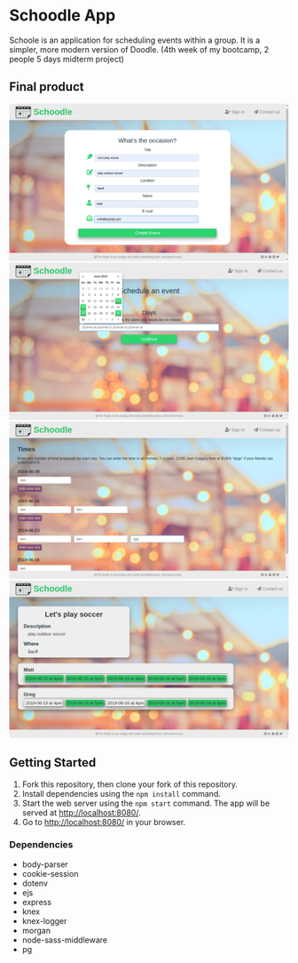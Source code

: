 # Schoodle App

Schoole is an application for scheduling events within a group. It is a simpler, more modern version of Doodle. (4th week of my bootcamp, 2 people 5 days midterm project)


## Final product

!["screenshot of Schoodle"](https://github.com/MatthewYiHe/Schoodle/blob/master/docs/event.png?raw=true)
!["screenshot of Schoodle"](https://github.com/MatthewYiHe/Schoodle/blob/master/docs/date.png?raw=true)
!["screenshot of Schoodle"](https://github.com/MatthewYiHe/Schoodle/blob/master/docs/time.png?raw=true)
!["screenshot of Schoodle"](https://github.com/MatthewYiHe/Schoodle/blob/master/docs/vote.png?raw=true)

## Getting Started

1. Fork this repository, then clone your fork of this repository.
2. Install dependencies using the `npm install` command.
3. Start the web server using the `npm start` command. The app will be served at <http://localhost:8080/>.
4. Go to <http://localhost:8080/> in your browser.


### Dependencies

- body-parser
- cookie-session
- dotenv
- ejs
- express
- knex
- knex-logger
- morgan
- node-sass-middleware
- pg

